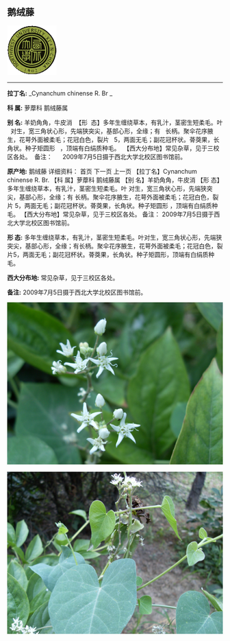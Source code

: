 ## 鹅绒藤

![西北大学校园网络植物志](../JPG/nwu.gif)

---

**拉丁名:**  _Cynanchum chinense R. Br _

**科 属:** 萝藦科 鹅绒藤属

**别 名:** 羊奶角角，牛皮消
 【形  态】多年生缠绕草本，有乳汁，茎密生短柔毛。叶
  对生，宽三角状心形，先端狭突尖，基部心形，全缘；有
  长柄。聚伞花序腋生，花萼外面被柔毛；花冠白色，裂片
  5，两面无毛；副花冠杯状。蓇葖果，长角状。种子矩圆形
  ，顶端有白绢质种毛。
 【西大分布地】常见杂草，见于三校区各处。
 备注：
     2009年7月5日摄于西北大学北校区图书馆前。

**原产地:** 鹅绒藤
详细资料： 首页 下一页 上一页
 【拉丁名】Cynanchum chinense R. Br.
【科 属】萝藦科 鹅绒藤属
【别 名】羊奶角角，牛皮消
【形 态】多年生缠绕草本，有乳汁，茎密生短柔毛。叶
 对生，宽三角状心形，先端狭突尖，基部心形，全缘；有
 长柄。聚伞花序腋生，花萼外面被柔毛；花冠白色，裂片
 5，两面无毛；副花冠杯状。蓇葖果，长角状。种子矩圆形
 ，顶端有白绢质种毛。
【西大分布地】常见杂草，见于三校区各处。
备注：
 2009年7月5日摄于西北大学北校区图书馆前。

**形  态:** 多年生缠绕草本，有乳汁，茎密生短柔毛。叶对生，宽三角状心形，先端狭突尖，基部心形，全缘；有长柄。聚伞花序腋生，花萼外面被柔毛；花冠白色，裂片5，两面无毛；副花冠杯状。蓇葖果，长角状。种子矩圆形，顶端有白绢质种毛。

**西大分布地:** 常见杂草，见于三校区各处。

**备注:** 2009年7月5日摄于西北大学北校区图书馆前。

![鹅绒藤](../JPG/鹅绒藤.JPG) 

![鹅绒藤](../JPG/鹅绒藤1.JPG) 


